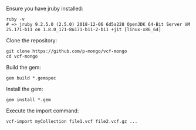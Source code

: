 Ensure you have jruby installed:

    ruby -v
    # => jruby 9.2.5.0 (2.5.0) 2018-12-06 6d5a228 OpenJDK 64-Bit Server VM 25.171-b11 on 1.8.0_171-8u171-b11-2-b11 +jit [linux-x86_64]

Clone the repository:

    git clone https://github.com/p-mongo/vcf-mongo
    cd vcf-mongo

Build the gem:

    gem build *.gemspec

Install the gem:

    gem install *.gem

Execute the import command:

    vcf-import myCollection file1.vcf file2.vcf.gz ...
